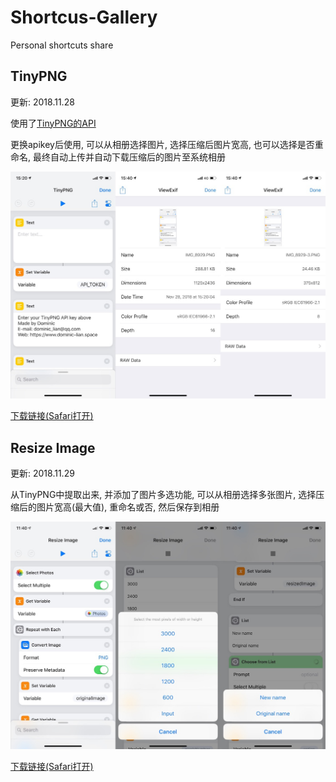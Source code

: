# Shortcus-Gallery
Personal shortcuts share

## TinyPNG

更新: 2018.11.28

使用了[TinyPNG的API](https://tinypng.com/developers)

更换apikey后使用, 可以从相册选择图片, 选择压缩后图片宽高, 也可以选择是否重命名, 最终自动上传并自动下载压缩后的图片至系统相册

![](https://github.com/dominic-lian/Shortcus-Gallery/blob/master/Image/IMG_8934.JPG)

[下载链接(Safari打开)](https://www.icloud.com/shortcuts/87926d0f88b64335b05e69c7319503aa)


## Resize Image

更新: 2018.11.29

从TinyPNG中提取出来, 并添加了图片多选功能, 可以从相册选择多张图片, 选择压缩后的图片宽高(最大值), 重命名或否, 然后保存到相册

![](https://github.com/dominic-lian/Shortcus-Gallery/blob/master/Image/IMG_8950.JPG)

[下载链接(Safari打开)](https://www.icloud.com/shortcuts/b63e793adef34a08bd0661791b119cb8)
